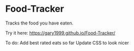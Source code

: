 # Food-Tracker
Tracks the food you have eaten.


Try it here: https://gary1999.github.io/Food-Tracker/


To do: 
Add best rated eats so far
Update CSS to look nicer
